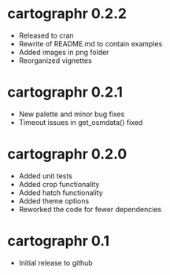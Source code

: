 # cartographr 0.2.2
* Released to cran
* Rewrite of README.md to contain examples
* Added images in png folder
* Reorganized vignettes

# cartographr 0.2.1
* New palette and minor bug fixes
* Timeout issues in get_osmdata() fixed

# cartographr 0.2.0
* Added unit tests
* Added crop functionality
* Added hatch functionality
* Added theme options
* Reworked the code for fewer dependencies

# cartographr 0.1
* Initial release to github
